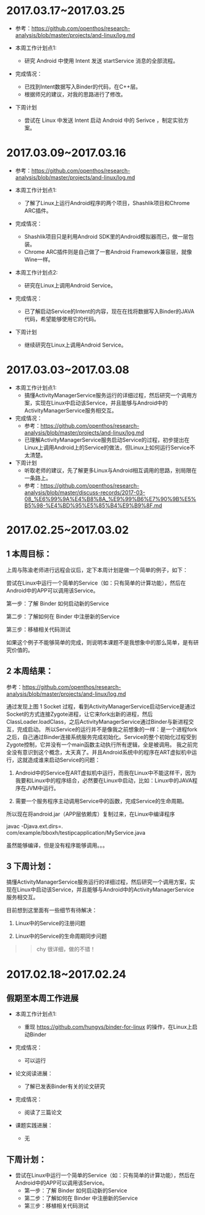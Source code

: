 # 2017.03.17~2017.03.25

 - 参考：https://github.com/openthos/research-analysis/blob/master/projects/and-linux/log.md
 
- 本周工作计划点1:
   - 研究 Android 中使用 Intent 发送 startService 消息的全部流程。
- 完成情况：
   - 已找到Intent数据写入Binder的代码，在C++层。
   - 根据师兄的建议，对我的思路进行了修改。
- 下周计划
   - 尝试在 Linux 中发送 Intent 启动 Android 中的 Serivce ，制定实验方案。
  
# 2017.03.09~2017.03.16

 - 参考：https://github.com/openthos/research-analysis/blob/master/projects/and-linux/log.md

- 本周工作计划点1:
   - 了解了Linux上运行Android程序的两个项目，Shashlik项目和Chrome ARC插件。
- 完成情况：
   - Shashlik项目只是利用Android SDK里的Android模拟器而已，做一层包装。
   - Chrome ARC插件则是自己做了一套Android Framework兼容层，就像Wine一样。
- 本周工作计划点2:
   - 研究在Linux上调用Android Service。
- 完成情况：
   - 已了解启动Service的Intent的内容，现在在找将数据写入Binder的JAVA代码，希望能够使用它的代码。
- 下周计划
   - 继续研究在Linux上调用Android Service。
 
# 2017.03.03~2017.03.08

- 本周工作计划点1:
   - 搞懂ActivityManagerService服务运行的详细过程，然后研究一个调用方案，实现在Linux中启动该Service，并且能够与Android中的ActivityManagerService服务相交互。
- 完成情况：
   - 参考：https://github.com/openthos/research-analysis/blob/master/projects/and-linux/log.md
   - 已理解ActivityManagerService服务启动Service的过程，初步提出在Linux上调用Android上的Service的做法，但Linux上如何运行Service不太清楚。
- 下周计划
   - 听取老师的建议，先了解更多Linux与Android相互调用的思路，别局限在一条路上。
   - 参考：https://github.com/openthos/research-analysis/blob/master/discuss-records/2017-03-08_%E6%99%9A%E4%B8%8A_%E9%99%B6%E7%90%9B%E5%B5%98-%E4%BD%95%E5%85%B4%E9%B9%8F.md

# 2017.02.25~2017.03.02

## 1 本周目标：

上周与陈渝老师进行远程会议后，定下本周计划是做一个简单的例子，如下：

尝试在Linux中运行一个简单的Service（如：只有简单的计算功能），然后在Android中的APP可以调用该Service。

第一步：了解 Binder 如何启动新的Service

第二步：了解如何在 Binder 中注册新的Service

第三步：移植相关代码测试

如果这个例子不能够简单的完成，则说明本课题不是我想象中的那么简单，是有研究价值的。

## 2 本周结果：
参考：https://github.com/openthos/research-analysis/blob/master/projects/and-linux/log.md

通过发现上图 1 Socket 过程，看到ActivityManagerService启动Service是通过Socket的方式连接Zygote进程，让它来fork出新的进程，然后ClassLoader.loadClass，之后ActivityManagerService通过Binder与新进程交互，完成启动。
所以Service的运行并不是像我之前想象的一样：是一个进程fork之后，自己通过Binder连接系统服务完成初始化。Service的整个初始化过程受到Zygote控制，它并没有一个main函数主动执行所有逻辑，全是被调用。
我之前完全没有意识到这个概念，太天真了。并且Android系统中的程序在ART虚拟机中运行，这就造成谁来启动Service的问题：

1. Android中的Service在ART虚拟机中运行，而我在Linux中不能这样干，因为我要和Linux中的程序结合，必然要在Linux中启动，比如：Linux中的JAVA程序在JVM中运行。

2. 需要一个服务程序主动调用Service中的函数，完成Service的生命周期。

所以现在将android.jar（APP层依赖库）复制过来，在Linux中编译程序

javac -Djava.ext.dirs=. com/example/bboxh/testipcapplication/MyService.java

虽然能够编译，但是没有程序能够调用。。。

## 3 下周计划：

搞懂ActivityManagerService服务运行的详细过程，然后研究一个调用方案，实现在Linux中启动该Service，并且能够与Android中的ActivityManagerService服务相交互。

目前想到这里面有一些细节有待解决：

1. Linux中的Service的注册问题

2. Linux中的Service的生命周期同步问题
 
 >> chy 很详细，做的不错！

# 2017.02.18~2017.02.24
## 假期至本周工作进展


- 本周工作计划点1:
   - 重现 https://github.com/hungys/binder-for-linux 的操作，在Linux上启动Binder
- 完成情况：
   - 可以运行
- 论文阅读进展：
   - 了解已发表Binder有关的论文研究
- 完成情况：
   - 阅读了三篇论文
   
- 课题实践进展：
  - 无

## 下周计划：
  - 尝试在Linux中运行一个简单的Service（如：只有简单的计算功能），然后在Android中的APP可以调用该Service。
    - 第一步：了解 Binder 如何启动新的Service
    - 第二步：了解如何在 Binder 中注册新的Service
    - 第三步：移植相关代码测试
